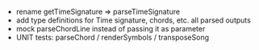 - rename getTimeSignature => parseTimeSignature
- add type definitions for Time signature, chords, etc. all parsed outputs
- mock parseChordLine instead of passing it as parameter
- UNIT tests: parseChord / renderSymbols / transposeSong